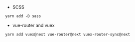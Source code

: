 - SCSS

```
yarn add -D sass
```

- vue-router and vuex

```
yarn add vuex@next vue-router@next vuex-router-sync@next
```